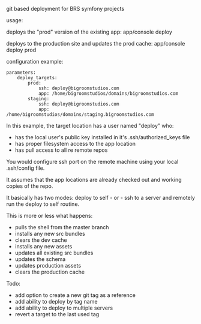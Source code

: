 git based deployment for BRS symfony projects

usage:

deploys the "prod" version of the existing app:
    app/console deploy

deploys to the production site and updates the prod cache:
    app/console deploy prod

configuration example:

    parameters:
        deploy_targets:
            prod:
                ssh: deploy@bigroomstudios.com
                app: /home/bigroomstudios/domains/bigroomstudios.com
            staging:
                ssh: deploy@bigroomstudios.com
                app: /home/bigroomstudios/domains/staging.bigroomstudios.com


In this example, the target location has a user named "deploy" who:
  * has the local user's public key installed in it's .ssh/authorized_keys file
  * has proper filesystem access to the app location
  * has pull access to all re remote repos
  
You would configure ssh port on the remote machine using your local .ssh/config file.

It assumes that the app locations are already checked out and working copies of the repo. 

It basically has two modes: deploy to self - or - ssh to a server and remotely run the deploy to self routine.

This is more or less what happens:
  * pulls the shell from the master branch
  * installs any new src bundles
  * clears the dev cache
  * installs any new assets
  * updates all existing src bundles
  * updates the schema
  * updates production assets
  * clears the production cache

Todo:
  * add option to create a new git tag as a reference
  * add ability to deploy by tag name
  * add ability to deploy to multiple servers
  * revert a target to the last used tag


